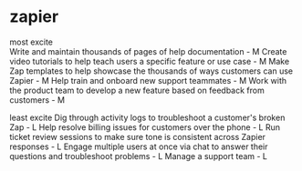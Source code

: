 # zapier

most excite
<br/>
Write and maintain thousands of pages of help documentation - M
Create video tutorials to help teach users a specific feature or use case - M
Make Zap templates to help showcase the thousands of ways customers can use Zapier - M
Help train and onboard new support teammates - M
Work with the product team to develop a new feature based on feedback from customers - M

least excite
Dig through activity logs to troubleshoot a customer's broken Zap - L
Help resolve billing issues for customers over the phone - L
Run ticket review sessions to make sure tone is consistent across Zapier responses - L
Engage multiple users at once via chat to answer their questions and troubleshoot problems - L
Manage a support team - L
